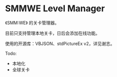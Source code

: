 # SMMWE Level Manager

《SMM:WE》 的关卡管理器。

目前只支持管理本地关卡，日后会添加在线功能。

使用的开源库：VBJSON、stdPictureEx v2，详见谢志。

Todo:
- 本地化
- 全球关卡
